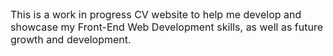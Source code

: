 <p style="font-size: medium;">
	This is a work in progress CV website to help me develop and showcase my Front-End Web Development skills, as well as future growth and development.
</p>